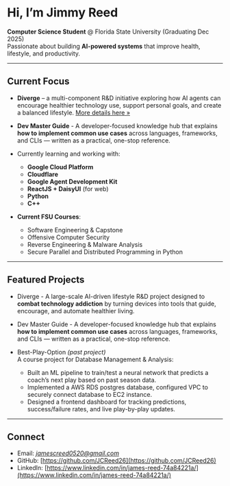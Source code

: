 # Hi, I’m Jimmy Reed  

**Computer Science Student** @ Florida State University (Graduating Dec 2025)  
Passionate about building **AI-powered systems** that improve health, lifestyle, and productivity.  

---

## Current Focus  

- **Diverge** – a multi-component R&D initiative exploring how AI agents can encourage healthier technology use, support personal goals, and create a balanced lifestyle. [More details here »](https://github.com/DivergeDev/.github)

- **Dev Master Guide** - A developer-focused knowledge hub that explains **how to implement common use cases** across languages, frameworks, and CLIs — written as a practical, one-stop reference.

<!-- - **Software Engineering Capstone Project** - A clipping and clip auditing software that takes original content from clients and finds short form content using clients content without permission. I will create a binary audio file based categorization algorithm to take audio files detect keywords, phrases, buzzwords, and audio frequency graph collection. -->
  
- Currently learning and working with:  
  - **Google Cloud Platform**
  - **Cloudflare** 
  - **Google Agent Development Kit**  
  - **ReactJS + DaisyUI** (for web)  
  - **Python**
  - **C++**
 
- **Current FSU Courses**:
  - Software Engineering & Capstone
  - Offensive Computer Security
  - Reverse Engineering & Malware Analysis
  - Secure Parallel and Distributed Programming in Python

---

## Featured Projects  

- Diverge - A large-scale AI-driven lifestyle R&D project designed to **combat technology addiction** by turning devices into tools that guide, encourage, and automate healthier living.

- Dev Master Guide - A developer-focused knowledge hub that explains **how to implement common use cases** across languages, frameworks, and CLIs — written as a practical, one-stop reference.

- Best-Play-Option *(past project)*  
  A course project for Database Management & Analysis:  
  - Built an ML pipeline to train/test a neural network that predicts a coach’s next play based on past season data.
  - Implemented a AWS RDS postgres database, configured VPC to securely connect database to EC2 instance.
  - Designed a frontend dashboard for tracking predictions, success/failure rates, and live play-by-play updates.  

---

## Connect  

- Email: *jamescreed0520@gmail.com*
- GitHub: [https://github.com/JCReed26](https://github.com/JCReed26)
- LinkedIn: [https://www.linkedin.com/in/james-reed-74a84221a/](https://www.linkedin.com/in/james-reed-74a84221a/)
<!-- - Resume: [resumelink](resumelink) -->


<!--
**JCReed26/JCReed26** is a ✨ _special_ ✨ repository because its `README.md` (this file) appears on your GitHub profile.

Here are some ideas to get you started:

- 🔭 I’m currently working on ...
- 🌱 I’m currently learning ...
- 👯 I’m looking to collaborate on ...
- 🤔 I’m looking for help with ...
- 💬 Ask me about ...
- 📫 How to reach me: ...
- 😄 Pronouns: ...
- ⚡ Fun fact: ...
-->
